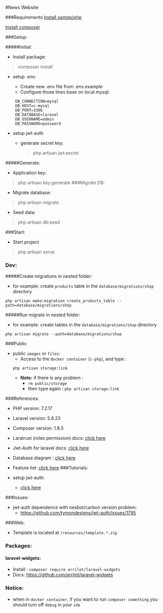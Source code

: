 #News Website

###Requirements 
[Install xampp/php](https://www.apachefriends.org/download.html)

[Install composer](https://getcomposer.org/download/)

###Setup:

#####Initial:
- Install package:
> composer install

- setup .env:
    
  - Create new .env file from .env.example
  - Configure those lines base on local mysql:
  
   ```
    DB_CONNECTION=mysql
    DB_HOST=c-mysql
    DB_PORT=3306
    DB_DATABASE=laravel
    DB_USERNAME=admin
    DB_PASSWORD=password
    ```
- setup jwt-auth
    - generate secret key:
        > php artisan jwt:secret

#####Generate:
- Application key:
> php artisan key:generate
###Migrate DB:
- Migrate database:
> php artisan migrate

- Seed data:
> php artisan db:seed

###Start:
 - Start project
 >php artisan serve
### Dev:
#####Create migrations in nested folder:
- for example: create `products` table in the `database/migrations/shop` directory

`php artisan make:migration create_products_table --path=database/migrations/shop`

#####Run migrate in nested folder:
- for example: create tables in the `database/migrations/shop` directory

`php artisan migrate --path=database/migrations/shop`

###Public
- public `images` or `files`:
    - Access to the `docker container` (`c-php`), and type :
    ```console
    php artisan storage:link
    ```
    - **Note:** if there is any problem : 
      - `rm public/storage`
      - then type again : `php artisan storage:link`

###References:
- PHP version: 7.2.17
- Laravel version: 5.8.23
- Composer version:  1.8.5 
- Laratrust (roles permission) docs: [click here](https://laratrust.santigarcor.me/docs/5.2/)
- Jwt-Auth for laravel docs: [click here](https://github.com/tymondesigns/jwt-auth/wiki)
- Database diagram : 
   [click here](https://dbdiagram.io/d)
   
- Feature list:
   [click here](https://docs.google.com/spreadsheets/d/1TFkghfz0FBN7LW4tB7_G59cla6X2Wb6snw6Ga4Je2tM/edit)
 ###Tutorials:
 - setup jwt-auth:
    - [click here](https://medium.com/@pramestyan/simple-user-authentication-api-with-laravel-and-jwt-authentication-384b4edbe76c)
 
 ###Issues:
 - jwt-auth dependence with nesbot/carbon version problem:
    - https://github.com/tymondesigns/jwt-auth/issues/1795
    
  ###Web:
  - Template is located at `/resources/template.*.zip`
  
  ### Packages:
  
  #### laravel-widgets:
  - Install : `composer require arrilot/laravel-widgets`
  - Docs: https://github.com/arrilot/laravel-widgets
  
  ### Notice:
  - when in `docker container`, if you want to run `composer something` you should turn off `debug` in your `ide` 